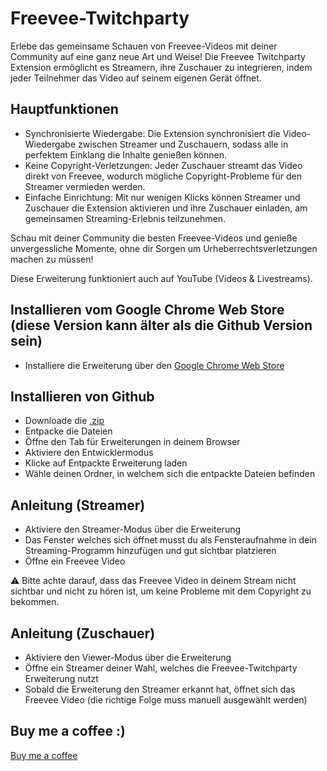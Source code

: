 # Freevee-Twitchparty

Erlebe das gemeinsame Schauen von Freevee-Videos mit deiner Community auf eine ganz neue Art und Weise! Die Freevee Twitchparty Extension ermöglicht es Streamern, ihre Zuschauer zu integrieren, indem jeder Teilnehmer das Video auf seinem eigenen Gerät öffnet.

## Hauptfunktionen

- Synchronisierte Wiedergabe: Die Extension synchronisiert die Video-Wiedergabe zwischen Streamer und Zuschauern, sodass alle in perfektem Einklang die Inhalte genießen können.
- Keine Copyright-Verletzungen: Jeder Zuschauer streamt das Video direkt von Freevee, wodurch mögliche Copyright-Probleme für den Streamer vermieden werden.
- Einfache Einrichtung: Mit nur wenigen Klicks können Streamer und Zuschauer die Extension aktivieren und ihre Zuschauer einladen, am gemeinsamen Streaming-Erlebnis teilzunehmen.

Schau mit deiner Community die besten Freevee-Videos und genieße unvergessliche Momente, ohne dir Sorgen um Urheberrechtsverletzungen machen zu müssen!

Diese Erweiterung funktioniert auch auf YouTube (Videos & Livestreams).

## Installieren vom Google Chrome Web Store (diese Version kann älter als die Github Version sein)

- Installiere die Erweiterung über den [Google Chrome Web Store](https://chromewebstore.google.com/detail/freevee-twitchparty/lnnbalajbimkocmldaihoiddlihfagdf)

## Installieren von Github

- Downloade die [.zip](https://github.com/WollowBergmann/Freevee-Twitchparty/archive/refs/heads/main.zip)
- Entpacke die Dateien
- Öffne den Tab für Erweiterungen in deinem Browser
- Aktiviere den Entwicklermodus
- Klicke auf Entpackte Erweiterung laden
- Wähle deinen Ordner, in welchem sich die entpackte Dateien befinden

## Anleitung (Streamer)

- Aktiviere den Streamer-Modus über die Erweiterung
- Das Fenster welches sich öffnet musst du als Fensteraufnahme in dein Streaming-Programm hinzufügen und gut sichtbar platzieren
- Öffne ein Freevee Video

⚠️ Bitte achte darauf, dass das Freevee Video in deinem Stream nicht sichtbar und nicht zu hören ist, um keine Probleme mit dem Copyright zu bekommen.

## Anleitung (Zuschauer)

- Aktiviere den Viewer-Modus über die Erweiterung
- Öffne ein Streamer deiner Wahl, welches die Freevee-Twitchparty Erweiterung nutzt
- Sobald die Erweiterung den Streamer erkannt hat, öffnet sich das Freevee Video (die richtige Folge muss manuell ausgewählt werden)

## Buy me a coffee :)

[Buy me a coffee](https://buymeacoffee.com/wollow_bergmann)
